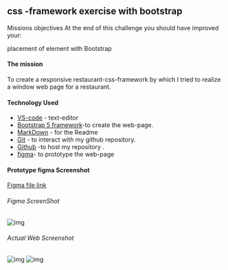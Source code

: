 ## css -framework exercise with bootstrap

Missions objectives
At the end of this challenge you should have improved your:

placement of element with Bootstrap

#### The mission

 To create a responsive restaurant-css-framework by which I tried to realize a window web page for a restaurant.

#### Technology Used

* [VS-code](https://code.visualstudio.com/) - text-editor 
* [Bootstrap 5 framework](https://getbootstrap.com/docs/5.0/getting-started/introduction/)-to create the web-page.
* [MarkDown]() - for the Readme 
* [Git](https://git-scm.com/) - to interact with my github repository.
* [Github](https://github.com/) -to host my repository .
* [figma]()- to prototype the web-page

#### Prototype figma Screenshot
  [Figma file link](https://www.figma.com/file/LXvf7dpSXCX7BAkvd4Zf6x/Untitled?node-id=0%3A1)

  ###### Figma ScreenShot
  ![img](/restaurant-css-framework/asset/figma%20design%20screenshot.png)

###### Actual Web Screenshot 
![img](/restaurant-css-framework/asset/actual%20web%20page%20screenshot.png)
![img](/restaurant-css-framework/asset/actual%20web%20page%20screenshoot2.png)
